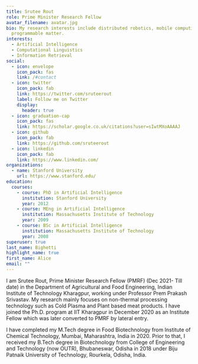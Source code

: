 ```yaml
---
title: Srutee Rout
role: Prime Minister Research Fellow
avatar_filename: avatar.jpg
bio: My research interests include distributed robotics, mobile computing and
  programmable matter.
interests:
  - Artificial Intelligence
  - Computational Linguistics
  - Information Retrieval
social:
  - icon: envelope
    icon_pack: fas
    link: /#contact
  - icon: twitter
    icon_pack: fab
    link: https://twitter.com/sruteerout
    label: Follow me on Twitter
    display:
      header: true
  - icon: graduation-cap
    icon_pack: fas
    link: https://scholar.google.co.uk/citations?user=sIwtMXoAAAAJ
  - icon: github
    icon_pack: fab
    link: https://github.com/sruteerout
  - icon: linkedin
    icon_pack: fab
    link: https://www.linkedin.com/
organizations:
  - name: Stanford University
    url: https://www.stanford.edu/
education:
  courses:
    - course: PhD in Artificial Intelligence
      institution: Stanford University
      year: 2012
    - course: MEng in Artificial Intelligence
      institution: Massachusetts Institute of Technology
      year: 2009
    - course: BSc in Artificial Intelligence
      institution: Massachusetts Institute of Technology
      year: 2008
superuser: true
last_name: Bighetti
highlight_name: true
first_name: Alice
email: ""
---
```

I am Srutee Rout, Prime Minister Research Fellow (PMRF) (Dec 2021- Till date) in the Department of Agricultural and Food Engineering, Indian Institute of Technology Kharagpur, working under Professor Prem Prakash Srivastav. My research mainly focuses on non-thermal processing technology such as Cold Plasma and Plant based meat products. I have joined the Ph.D. program at IIT Kharagpur in December 2020 as an Institute Fellow which was later converted to PMRF by lateral entry.


I have completed my M.Tech degree in Food Biotechnology from Institute of Chemical Technology, Mumbai, Maharashtra, India in 2020. Prior to that, I received my B.Tech degree in Biotechnology from College of Engineering and Technology (now OUTR), Bhubaneswar, Odisha in 2018 under Biju Patnaik University of Technology, Rourkela, Odisha, India.